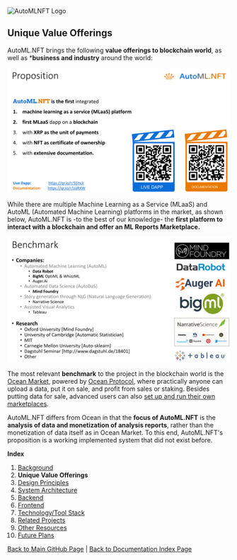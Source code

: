 ![AutoMLNFT Logo](./img/logo.png) 

## Unique Value Offerings

AutoML.NFT brings the following **value offerings to blockchain world**, as well as ***business and industry** around the world:

![Proposition of AutoML.NFT](./img/Slide04.png) 

While there are multiple Machine Learning as a Service (MLaaS) and AutoML (Automated Machine Learning) platforms in the market, as shown below, AutoML.NFT is -to the best of our knowledge- the **first platform to interact with a blockchain and offer an ML Reports Marketplace.**

![Benchmark with Other AutoML Platforms](./img/Slide05.png) 

The most relevant **benchmark** to the project in the blockchain world is the [Ocean Market](https://market.oceanprotocol.com/), powered by [Ocean Protocol](https://oceanprotocol.com/), where practically anyone can upload a data, put it on sale, and profit from sales or staking. Besides putting data for sale, advanced users can also [set up and run their own marketplaces](https://oceanprotocol.com/build). 

AutoML.NFT differs from Ocean in that the **focus of AutoML.NFT** is the **analysis of data and monetization of analysis reports**, rather than the monetization of data itself as in Ocean Market. To this end, AutoML.NFT's proposition is a working implemented system that did not exist before.


**Index**

1. [Background](Background.md)
2. **Unique Value Offerings**
3. [Design Principles](DesignPrinciples.md)
4. [System Architecture](SystemArchitecture.md)
5. [Backend](Backend.md)
6. [Frontend](Frontend.md)
7. [Technology/Tool Stack](TechnologyStack.md)
8. [Related Projects](RelatedProjects.md)
9. [Other Resources](OtherResources.md)
10. [Future Plans](FuturePlans.md)

<hline></hline>

[Back to Main GitHub Page](../README.md) | [Back to Documentation Index Page](Documentation.md)
